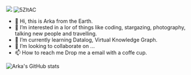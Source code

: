 ![](![image](https://user-images.githubusercontent.com/71174892/201478883-51bb6dee-8cc6-4f0c-8034-a2676d16dace.png))
![5ZItAC](https://user-images.githubusercontent.com/71174892/201480071-74f30f5e-8bb0-42d5-b60e-de144b45c05c.jpg)

- 👋 Hi, this is Arka from the Earth.
- 👀 I’m interested in a lor of things like coding, stargazing, photography, talking new people and travelling.
- 🌱 I’m currently learning Datalog, Virtual Knowledge Graph.
- 💞️ I’m looking to collaborate on ...
- 📫 How to reach me Drop me a email with a coffe cup. 

<!---
aghoshpro/aghoshpro is a ✨ special ✨ repository because its `README.md` (this file) appears on your GitHub profile.
You can click the Preview link to take a look at your changes.
--->

![Arka's GitHub stats](https://github-readme-stats.vercel.app/api?username=aghoshpro&theme=chartreuse-dark&show_icons=true)
<!--- ![Languages](https://github-readme-stats.vercel.app/api/top-langs/?username=aghoshpro&layout=compact) --->
